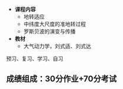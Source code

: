 - **课程内容**
	- 地转适应
	- 中纬度大尺度的准地转过程
	- 罗斯贝波的演变与传播
- **教材**
	- 大气动力学，刘式适、刘式达


预习、复习、学习、自习


## 成绩组成：30分作业+70分考试








